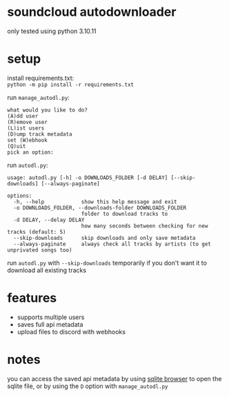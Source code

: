 # soundcloud autodownloader
 only tested using python 3.10.11  

# setup
 install requirements.txt:  
 `python -m pip install -r requirements.txt`  

 run `manage_autodl.py`:  
 ```   
what would you like to do?
(A)dd user
(R)emove user
(L)ist users
(D)ump track metadata
set (W)ebhook
(Q)uit
pick an option:
```  

 run `autodl.py`:  
```  
usage: autodl.py [-h] -o DOWNLOADS_FOLDER [-d DELAY] [--skip-downloads] [--always-paginate]

options:
  -h, --help            show this help message and exit
  -o DOWNLOADS_FOLDER, --downloads-folder DOWNLOADS_FOLDER
						folder to download tracks to
  -d DELAY, --delay DELAY
						how many seconds between checking for new tracks (default: 5)
  --skip-downloads      skip downloads and only save metadata
  --always-paginate     always check all tracks by artists (to get unprivated songs too)
```  
 
 run `autodl.py` with `--skip-downloads` temporarily if you don't want it to download all existing tracks
 
# features
 * supports multiple users
 * saves full api metadata
 * upload files to discord with webhooks
 
# notes
 you can access the saved api metadata by using [sqlite browser](https://sqlitebrowser.org/) to open the sqlite file, or by using the `D` option with `manage_autodl.py`
